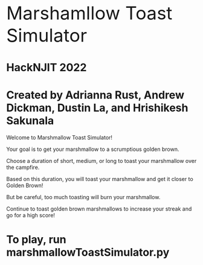 <font size = 7> Marshamllow Toast Simulator </font>
# HackNJIT 2022
# Created by Adrianna Rust, Andrew Dickman, Dustin La, and Hrishikesh Sakunala

Welcome to Marshmallow Toast Simulator!

Your goal is to get your marshmallow to a scrumptious golden brown.

Choose a duration of short, medium, or long to toast your marshmallow over the campfire.

Based on this duration, you will toast your marshmallow and get it closer to Golden Brown!

But be careful, too much toasting will burn your marshmallow.

Continue to toast golden brown marshmallows to increase your streak and go for a high score!

# To play, run marshmallowToastSimulator.py